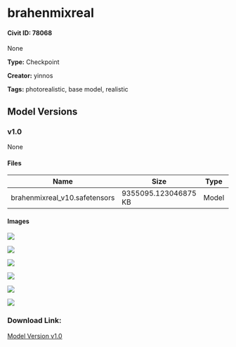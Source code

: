 # brahenmixreal

#### Civit ID: 78068

None

**Type:** Checkpoint

**Creator:** yinnos

**Tags:** photorealistic, base model, realistic

## Model Versions

### v1.0

None

#### Files

| Name | Size | Type | Format | Download Url | AutoV1 | AutoV2 | SHA256 | CRC32 | BLAKE3 |
| --- | --- | --- | --- | --- | --- | --- | --- | --- | --- |
| brahenmixreal_v10.safetensors | 9355095.123046875 KB | Model | SafeTensor | https://civitai.com/api/download/models/82849 | 0816E42F | DBE1F3EF8E | DBE1F3EF8E77EE30C97DC9C36C187F004785B95AE256FF0EE274D9A949716929 | AE01FA04 | C795D029140D4DB5BF6018E87F4EC1F7664E7C022E687C23592C028C6CFDA6A0 |

#### Images

<p><img src="https://image.civitai.com/xG1nkqKTMzGDvpLrqFT7WA/624987ba-e0dd-44e0-9327-b49a1764ec4f/width=450/967101.jpeg" /></p>

<p><img src="https://image.civitai.com/xG1nkqKTMzGDvpLrqFT7WA/723df323-b9ad-4cea-a91b-e0638e276e82/width=450/958354.jpeg" /></p>

<p><img src="https://image.civitai.com/xG1nkqKTMzGDvpLrqFT7WA/ff273596-a5ae-4bb5-b0d7-8ffc3dada5cc/width=450/958313.jpeg" /></p>

<p><img src="https://image.civitai.com/xG1nkqKTMzGDvpLrqFT7WA/c4fb488b-f37b-4c4e-9bfc-c169a7e5ed5e/width=450/958305.jpeg" /></p>

<p><img src="https://image.civitai.com/xG1nkqKTMzGDvpLrqFT7WA/fa9af353-5ce7-4a1e-b31b-85197c7b2c8c/width=450/942571.jpeg" /></p>

<p><img src="https://image.civitai.com/xG1nkqKTMzGDvpLrqFT7WA/5e8ee23e-d4a2-4339-b615-56dee0d0e9b0/width=450/942526.jpeg" /></p>

### Download Link:

[Model Version v1.0](https://civitai.com/api/download/models/82849)

